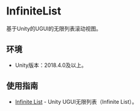 ﻿# InfiniteList

基于Unity的UGUI的无限列表滚动视图。

## 环境

- Unity版本：2018.4.0及以上。

## 使用指南

- [Infinite List](https://wanderer.blog.csdn.net/article/details/109118582) - Unity UGUI无限列表（Infinite List）。